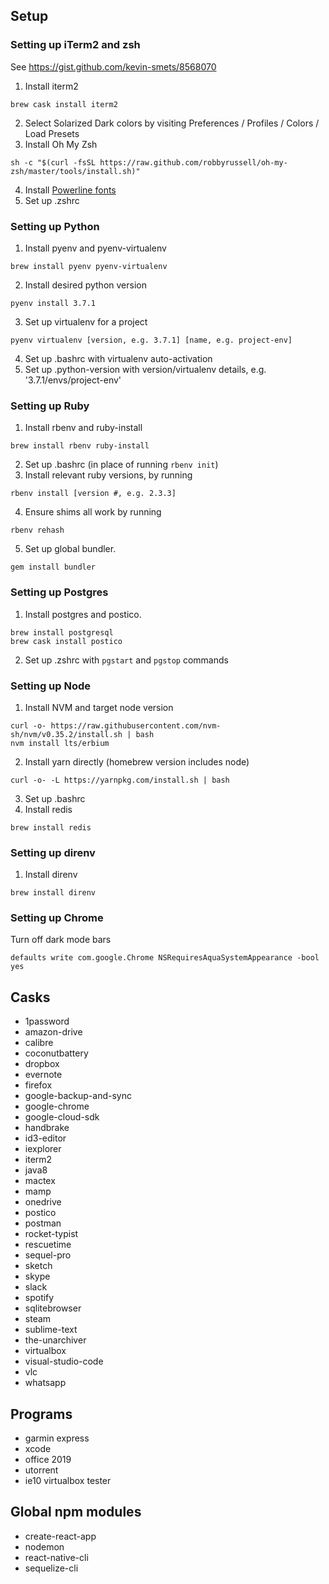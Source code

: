 ## Setup
### Setting up iTerm2 and zsh
See https://gist.github.com/kevin-smets/8568070
1. Install iterm2
```
brew cask install iterm2
```
2. Select Solarized Dark colors by visiting Preferences / Profiles / Colors / Load Presets
3. Install Oh My Zsh
```
sh -c "$(curl -fsSL https://raw.github.com/robbyrussell/oh-my-zsh/master/tools/install.sh)"
```
4. Install [Powerline fonts](https://github.com/powerline/fonts)
5. Set up .zshrc

### Setting up Python
1. Install pyenv and pyenv-virtualenv
```
brew install pyenv pyenv-virtualenv
```
2. Install desired python version
```
pyenv install 3.7.1
```
3. Set up virtualenv for a project
```
pyenv virtualenv [version, e.g. 3.7.1] [name, e.g. project-env]
```
4. Set up .bashrc with virtualenv auto-activation
5. Set up .python-version with version/virtualenv details, e.g. '3.7.1/envs/project-env'

### Setting up Ruby
1. Install rbenv and ruby-install
```
brew install rbenv ruby-install
```
2. Set up .bashrc (in place of running ```rbenv init```)
3. Install relevant ruby versions, by running
```
rbenv install [version #, e.g. 2.3.3]
```
4. Ensure shims all work by running
```
rbenv rehash
```
5. Set up global bundler.
```
gem install bundler
```

### Setting up Postgres
1. Install postgres and postico.
```
brew install postgresql
brew cask install postico
```
2. Set up .zshrc with ```pgstart``` and ```pgstop``` commands


### Setting up Node
1. Install NVM and target node version
```
curl -o- https://raw.githubusercontent.com/nvm-sh/nvm/v0.35.2/install.sh | bash
nvm install lts/erbium
```
2. Install yarn directly (homebrew version includes node)
```
curl -o- -L https://yarnpkg.com/install.sh | bash
```
3. Set up .bashrc
4. Install redis
```
brew install redis
```

### Setting up direnv
1. Install direnv
```
brew install direnv
```

### Setting up Chrome
Turn off dark mode bars
```
defaults write com.google.Chrome NSRequiresAquaSystemAppearance -bool yes
```

## Casks
- 1password
- amazon-drive
- calibre
- coconutbattery
- dropbox
- evernote
- firefox
- google-backup-and-sync
- google-chrome
- google-cloud-sdk
- handbrake
- id3-editor
- iexplorer
- iterm2
- java8
- mactex
- mamp
- onedrive
- postico
- postman
- rocket-typist
- rescuetime
- sequel-pro
- sketch
- skype
- slack
- spotify
- sqlitebrowser
- steam
- sublime-text
- the-unarchiver
- virtualbox
- visual-studio-code
- vlc
- whatsapp

## Programs
- garmin express
- xcode
- office 2019
- utorrent
- ie10 virtualbox tester

## Global npm modules
- create-react-app
- nodemon
- react-native-cli
- sequelize-cli
